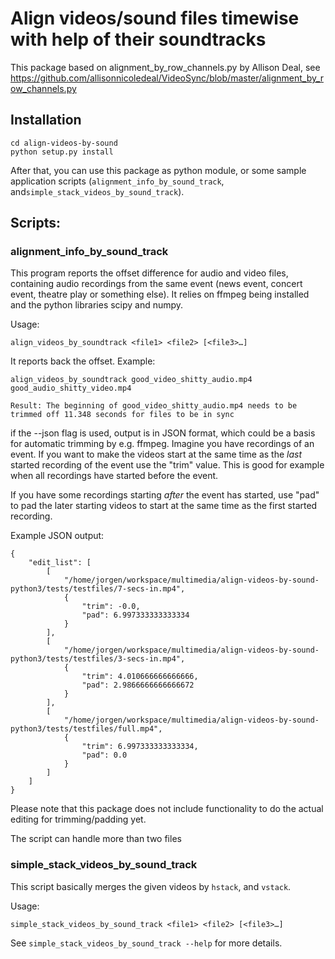 # Align videos/sound files timewise with help of their soundtracks

This package based on alignment_by_row_channels.py by Allison Deal, see
https://github.com/allisonnicoledeal/VideoSync/blob/master/alignment_by_row_channels.py

## Installation
```
cd align-videos-by-sound
python setup.py install
```

After that, you can use this package as python module, or some sample application scripts (`alignment_info_by_sound_track`,  and`simple_stack_videos_by_sound_track`).

## Scripts:
### alignment_info_by_sound_track
This program reports the offset difference for audio and video files,
containing audio recordings from the same event (news event, concert event, theatre play or something else). It relies on ffmpeg being installed and the python libraries scipy and numpy.

Usage:

    align_videos_by_soundtrack <file1> <file2> [<file3>…]

It reports back the offset. Example:

    align_videos_by_soundtrack good_video_shitty_audio.mp4 good_audio_shitty_video.mp4

    Result: The beginning of good_video_shitty_audio.mp4 needs to be trimmed off 11.348 seconds for files to be in sync

if the --json flag is used, output is in JSON format, which could be a basis for automatic trimming by e.g. ffmpeg. Imagine you have recordings of an event. If you want to make the videos start at the same time as the _last_ started recording of the event use the "trim" value. This is good for example when all recordings have started before the event. 

If you have some recordings starting _after_ the event has started, use "pad" to pad the later starting videos to start at the same time as the first started recording. 

Example JSON output:

    {
        "edit_list": [
            [
                "/home/jorgen/workspace/multimedia/align-videos-by-sound-python3/tests/testfiles/7-secs-in.mp4",
                {
                    "trim": -0.0,
                    "pad": 6.997333333333334
                }
            ],
            [
                "/home/jorgen/workspace/multimedia/align-videos-by-sound-python3/tests/testfiles/3-secs-in.mp4",
                {
                    "trim": 4.010666666666666,
                    "pad": 2.9866666666666672
                }
            ],
            [
                "/home/jorgen/workspace/multimedia/align-videos-by-sound-python3/tests/testfiles/full.mp4",
                {
                    "trim": 6.997333333333334,
                    "pad": 0.0
                }
            ]
        ]
    }



Please note that this package does not include functionality to do the actual editing for trimming/padding yet.

The script can handle more than two files

### simple_stack_videos_by_sound_track
This script basically merges the given videos by `hstack`, and `vstack`.

Usage:

    simple_stack_videos_by_sound_track <file1> <file2> [<file3>…]

See `simple_stack_videos_by_sound_track --help` for more details.

